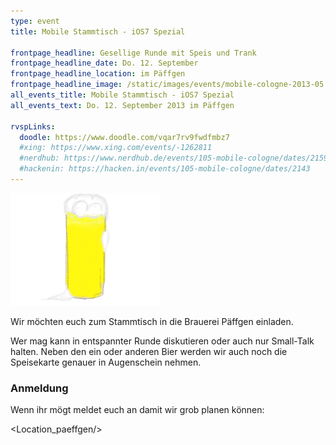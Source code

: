 ```yaml
---
type: event
title: Mobile Stammtisch - iOS7 Spezial

frontpage_headline: Gesellige Runde mit Speis und Trank
frontpage_headline_date: Do. 12. September
frontpage_headline_location: im Päffgen
frontpage_headline_image: /static/images/events/mobile-cologne-2013-05.png
all_events_title: Mobile Stammtisch - iOS7 Spezial
all_events_text: Do. 12. September 2013 im Päffgen

rvspLinks:
  doodle: https://www.doodle.com/vqar7rv9fwdfmbz7
  #xing: https://www.xing.com/events/-1262811
  #nerdhub: https://www.nerdhub.de/events/105-mobile-cologne/dates/2159
  #hackenin: https://hacken.in/events/105-mobile-cologne/dates/2143
---
```


<img src="/static/images/events/mobile-cologne-2013-05.png" width="240" height="180" alt="Teaser: Mobile Stammtisch" />

Wir möchten euch zum Stammtisch in die Brauerei Päffgen einladen.

Wer mag kann in entspannter Runde diskutieren oder auch nur Small-Talk halten.
Neben den ein oder anderen Bier werden wir auch noch die Speisekarte
genauer in Augenschein nehmen.

### Anmeldung

Wenn ihr mögt meldet euch an damit wir grob planen können: &nbsp;
<RegisterLinks />

<Location_paeffgen/>
